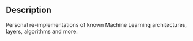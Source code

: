 ## Description
Personal re-implementations of known Machine Learning architectures, layers, algorithms and more.